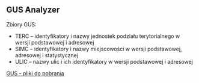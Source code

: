 ## GUS Analyzer

Zbiory GUS:

- TERC – identyfikatory i nazwy jednostek podziału terytorialnego w wersji podstawowej i adresowej
- SIMC – identyfikatory i nazwy miejscowości w wersji podstawowej, adresowej i statystycznej
- ULIC – nazwy ulic i ich identyfikatory w wersji podstawowej i adresowej

[GUS - pliki do pobrania](http://eteryt.stat.gov.pl/eTeryt/rejestr_teryt/udostepnianie_danych/baza_teryt/uzytkownicy_indywidualni/pobieranie/pliki_pelne.aspx)